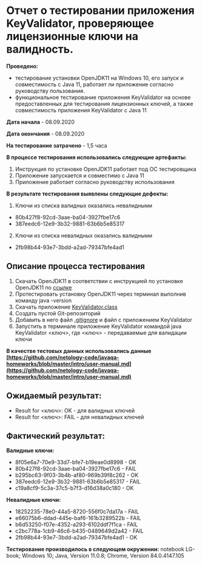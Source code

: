 # Отчет о тестировании приложения KeyValidator, проверяющее лицензионные ключи на валидность.
**Проведено:**
 - тестирование установки OpenJDK11 на Windows 10, его запуск и совместимость с Java 11, работает ли приложение согласно руководству пользования.
 - функциональное тестирование приложения KeyValidator на основе предоставленных для тестирования лицензионных ключей, а также совместимость приложения KeyValidator c Java 11

**Дата начала** - 08.09.2020

**Дата окончания** - 08.09.2020

**На тестирование затрачено** - 1,5 часа 

**В процессе тестирования использовались следующие артефакты:**
1. Инструкция по установке OpenJDK11 работает под ОС тестировщика
2. Приложение запускается и совместимо с Java 11
3. Приложение работает согласно руководству использования

**В результате тестирования выявлены следующие дефекты:**
1. Ключи из списка валидных оказались невалидными
 * 80b427f8-92cd-3aae-ba04-3927fbe17c6
 * 387eedc6-12e9-3b32-9881-63b6b5e85317

2. Ключи из списка невалидных оказались валидными
 * 2fb98b44-93e7-3bdd-a2ad-79347bfe4ad1

## Описание процесса тестирования
1. Скачать OpenJDK11 в соответствии с инструкцией по установке OpenJDK11 по [ссылке](https://github.com/netology-code/javaqa-homeworks/blob/master/intro/openjdk11-manual.md)
2. Протестировать установку OpenJDK11 через терминал выполнив команду java -version
3. Скачать приложение [KeyValidator.class](https://github.com/netology-code/javaqa-homeworks/blob/master/intro/user-manual.md)
4. Создать пустой Git-репозиторий
5. Добавить в него файл [.gitignore](https://github.com/netology-code/javaqa-homeworks/blob/master/.gitignore) и файл с приложением KeyValidator
6. Запустить в терминале приложение KeyValidator командой java KeyValidator <ключ>, где <ключ> - передаваемые для валидации ключи

**В качестве тестовых данных использовались данные [https://github.com/netology-code/javaqa-homeworks/blob/master/intro/user-manual.md](https://github.com/netology-code/javaqa-homeworks/blob/master/intro/user-manual.md)**

## Ожидаемый результат:
* Result for <ключ>: OK - для валидных ключей
* Result for <ключ>: FAIL - для невалидных ключей

## Фактический результат:
**Валидные ключи:**

* 8f05e6a7-70e9-33d7-bfe7-b19eae0d8998 - OK
* 80b427f8-92cd-3aae-ba04-3927fbe17c6 - FAIL
* b295bc63-9f03-3b4b-af80-969b39f8c262 - OK
* 387eedc6-12e9-3b32-9881-63b6b5e85317 - FAIL
* c19a8cf9-5c3a-37c5-b7f3-d16d38a0c180 - OK

**Невалидные ключи:**
* 18252235-78e0-44a5-8720-556f0c7da17a - FAIL
* e66075b6-ddad-445e-baf6-161b3289522b - FAIL
* b6d53250-f07e-4352-a293-6102ddf7f1ca - FAIL
* c2bc778a-1cb9-46c6-b435-0489649d2a42 - FAIL
* 2fb98b44-93e7-3bdd-a2ad-79347bfe4ad1 - OK


**Тестирование производилось в следующем окружении:**
 notebook LG-book; 
 Windows 10;
 Java, Version 11.0.8; 
 Chrome, Version 84.0.4147.105
